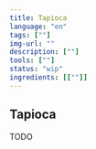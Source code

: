 ```yaml
---
title: Tapioca
language: "en"
tags: [""]
img-url: ""
description: [""]
tools: [""]
status: "wip"
ingredients: [[""]]
---
```


## Tapioca

TODO